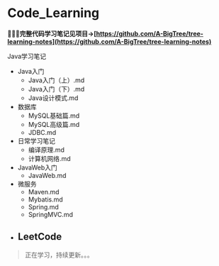 # Code_Learning

 **🎉🎉🎉完整代码学习笔记见项目->[https://github.com/A-BigTree/tree-learning-notes](https://github.com/A-BigTree/tree-learning-notes)**

Java学习笔记

- Java入门
  - Java入门（上）.md
  - Java入门（下）.md
  - Java设计模式.md
- 数据库
  - MySQL基础篇.md
  - MySQL高级篇.md
  - JDBC.md
- 日常学习笔记
  - 编译原理.md
  - 计算机网络.md
- JavaWeb入门
  - JavaWeb.md
- 微服务
  - Maven.md
  - Mybatis.md
  - Spring.md
  - SpringMVC.md
- LeetCode
  - 

> 正在学习，持续更新。。。

